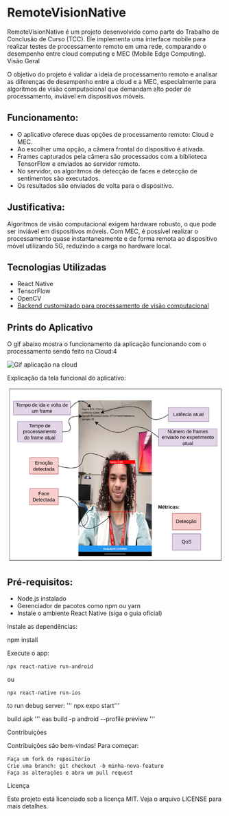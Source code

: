 # RemoteVisionNative
RemoteVisionNative é um projeto desenvolvido como parte do Trabalho de Conclusão de Curso (TCC). Ele implementa uma interface mobile para realizar testes de processamento remoto em uma rede, comparando o desempenho entre cloud computing e MEC (Mobile Edge Computing).
Visão Geral

O objetivo do projeto é validar a ideia de processamento remoto e analisar as diferenças de desempenho entre a cloud e a MEC, especialmente para algoritmos de visão computacional que demandam alto poder de processamento, inviável em dispositivos móveis.

## Funcionamento:
- O aplicativo oferece duas opções de processamento remoto: Cloud e MEC.
- Ao escolher uma opção, a câmera frontal do dispositivo é ativada.
- Frames capturados pela câmera são processados com a biblioteca TensorFlow e enviados ao servidor remoto.
- No servidor, os algoritmos de detecção de faces e detecção de sentimentos são executados.
- Os resultados são enviados de volta para o dispositivo.

## Justificativa:
  Algoritmos de visão computacional exigem hardware robusto, o que pode ser inviável em dispositivos móveis. Com MEC, é possível realizar o processamento quase instantaneamente e de forma remota ao dispositivo móvel utilizando 5G, reduzindo a carga no hardware local.
## Tecnologias Utilizadas

- React Native
- TensorFlow
- OpenCV
- [Backend customizado para processamento de visão computacional](https://github.com/mvbs3/RemoteVision)

## Prints do Aplicativo

O gif abaixo mostra o funcionamento da aplicação funcionando com o processamento sendo feito na Cloud:4

![Gif aplicação na cloud](img/screencast.gif)

Explicação da tela funcional do aplicativo:

![Texto alternativo](img/AppScreen.png)

## Pré-requisitos:
  - Node.js instalado
  - Gerenciador de pacotes como npm ou yarn
  - Instale o ambiente React Native (siga o guia oficial)

Instale as dependências:

npm install  

Execute o app:

    npx react-native run-android  

ou

    npx react-native run-ios  


to run debug server:
''' npx expo start'''

build apk
''' eas build -p android --profile preview '''

Contribuições

Contribuições são bem-vindas! Para começar:

    Faça um fork do repositório
    Crie uma branch: git checkout -b minha-nova-feature
    Faça as alterações e abra um pull request

Licença

Este projeto está licenciado sob a licença MIT. Veja o arquivo LICENSE para mais detalhes.


